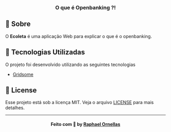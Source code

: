 
<h3 align="center">
    <b>O que é Openbanking ?!</b> 
</h3>

<a id="sobre"></a>

## :bookmark: Sobre

O <strong>Ecoleta</strong> é uma aplicação Web para explicar o que é o openbanking.

## :rocket: Tecnologias Utilizadas

O projeto foi desenvolvido utilizando as seguintes tecnologias

- [Gridsome](https://gridsome.org/)


## :memo: License

Esse projeto está sob a licença MIT. Veja o arquivo [LICENSE](LICENSE.md) para mais detalhes.

---

<h4 align="center">
    Feito com 💜 by <a href="https://www.linkedin.com/in/raphael-ornellas-646792156/" target="_blank">Raphael Ornellas</a>
</h4>
